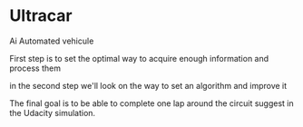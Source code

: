 # Ultracar
Ai Automated vehicule

First step is to set the optimal way to acquire enough information and process them

in the second step we'll look on the way to set an algorithm and improve it

The final goal is to be able to complete one lap around the circuit suggest in the Udacity simulation.
